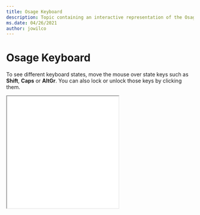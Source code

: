 ```yaml
--- 
title: Osage Keyboard 
description: Topic containing an interactive representation of the Osage Keyboard 
ms.date: 04/26/2021 
author: jowilco 
--- 
```

 
# Osage Keyboard 
 
To see different keyboard states, move the mouse over state keys such as **Shift**, **Caps** or **AltGr**. You can also lock or unlock those keys by clicking them. 
 
<iframe src="kbdosa.html" height="300"></iframe> 
